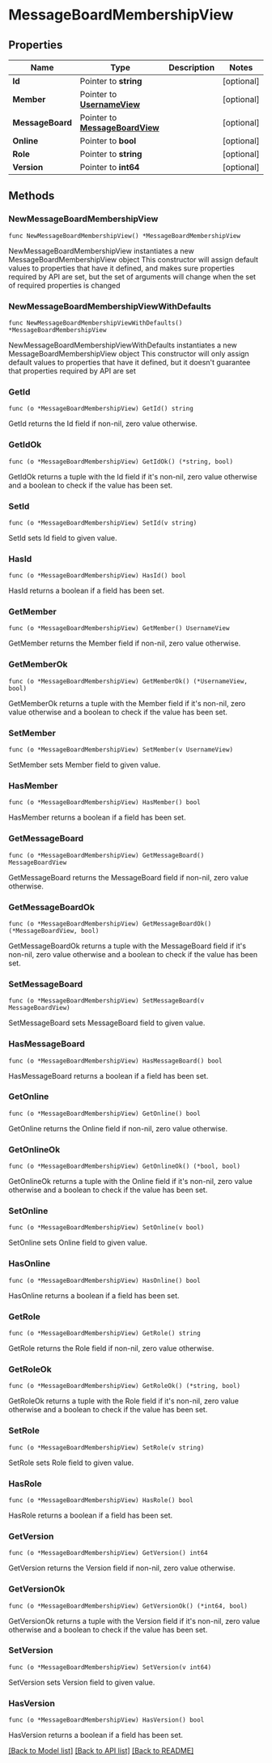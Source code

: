 # MessageBoardMembershipView

## Properties

Name | Type | Description | Notes
------------ | ------------- | ------------- | -------------
**Id** | Pointer to **string** |  | [optional] 
**Member** | Pointer to [**UsernameView**](UsernameView.md) |  | [optional] 
**MessageBoard** | Pointer to [**MessageBoardView**](MessageBoardView.md) |  | [optional] 
**Online** | Pointer to **bool** |  | [optional] 
**Role** | Pointer to **string** |  | [optional] 
**Version** | Pointer to **int64** |  | [optional] 

## Methods

### NewMessageBoardMembershipView

`func NewMessageBoardMembershipView() *MessageBoardMembershipView`

NewMessageBoardMembershipView instantiates a new MessageBoardMembershipView object
This constructor will assign default values to properties that have it defined,
and makes sure properties required by API are set, but the set of arguments
will change when the set of required properties is changed

### NewMessageBoardMembershipViewWithDefaults

`func NewMessageBoardMembershipViewWithDefaults() *MessageBoardMembershipView`

NewMessageBoardMembershipViewWithDefaults instantiates a new MessageBoardMembershipView object
This constructor will only assign default values to properties that have it defined,
but it doesn't guarantee that properties required by API are set

### GetId

`func (o *MessageBoardMembershipView) GetId() string`

GetId returns the Id field if non-nil, zero value otherwise.

### GetIdOk

`func (o *MessageBoardMembershipView) GetIdOk() (*string, bool)`

GetIdOk returns a tuple with the Id field if it's non-nil, zero value otherwise
and a boolean to check if the value has been set.

### SetId

`func (o *MessageBoardMembershipView) SetId(v string)`

SetId sets Id field to given value.

### HasId

`func (o *MessageBoardMembershipView) HasId() bool`

HasId returns a boolean if a field has been set.

### GetMember

`func (o *MessageBoardMembershipView) GetMember() UsernameView`

GetMember returns the Member field if non-nil, zero value otherwise.

### GetMemberOk

`func (o *MessageBoardMembershipView) GetMemberOk() (*UsernameView, bool)`

GetMemberOk returns a tuple with the Member field if it's non-nil, zero value otherwise
and a boolean to check if the value has been set.

### SetMember

`func (o *MessageBoardMembershipView) SetMember(v UsernameView)`

SetMember sets Member field to given value.

### HasMember

`func (o *MessageBoardMembershipView) HasMember() bool`

HasMember returns a boolean if a field has been set.

### GetMessageBoard

`func (o *MessageBoardMembershipView) GetMessageBoard() MessageBoardView`

GetMessageBoard returns the MessageBoard field if non-nil, zero value otherwise.

### GetMessageBoardOk

`func (o *MessageBoardMembershipView) GetMessageBoardOk() (*MessageBoardView, bool)`

GetMessageBoardOk returns a tuple with the MessageBoard field if it's non-nil, zero value otherwise
and a boolean to check if the value has been set.

### SetMessageBoard

`func (o *MessageBoardMembershipView) SetMessageBoard(v MessageBoardView)`

SetMessageBoard sets MessageBoard field to given value.

### HasMessageBoard

`func (o *MessageBoardMembershipView) HasMessageBoard() bool`

HasMessageBoard returns a boolean if a field has been set.

### GetOnline

`func (o *MessageBoardMembershipView) GetOnline() bool`

GetOnline returns the Online field if non-nil, zero value otherwise.

### GetOnlineOk

`func (o *MessageBoardMembershipView) GetOnlineOk() (*bool, bool)`

GetOnlineOk returns a tuple with the Online field if it's non-nil, zero value otherwise
and a boolean to check if the value has been set.

### SetOnline

`func (o *MessageBoardMembershipView) SetOnline(v bool)`

SetOnline sets Online field to given value.

### HasOnline

`func (o *MessageBoardMembershipView) HasOnline() bool`

HasOnline returns a boolean if a field has been set.

### GetRole

`func (o *MessageBoardMembershipView) GetRole() string`

GetRole returns the Role field if non-nil, zero value otherwise.

### GetRoleOk

`func (o *MessageBoardMembershipView) GetRoleOk() (*string, bool)`

GetRoleOk returns a tuple with the Role field if it's non-nil, zero value otherwise
and a boolean to check if the value has been set.

### SetRole

`func (o *MessageBoardMembershipView) SetRole(v string)`

SetRole sets Role field to given value.

### HasRole

`func (o *MessageBoardMembershipView) HasRole() bool`

HasRole returns a boolean if a field has been set.

### GetVersion

`func (o *MessageBoardMembershipView) GetVersion() int64`

GetVersion returns the Version field if non-nil, zero value otherwise.

### GetVersionOk

`func (o *MessageBoardMembershipView) GetVersionOk() (*int64, bool)`

GetVersionOk returns a tuple with the Version field if it's non-nil, zero value otherwise
and a boolean to check if the value has been set.

### SetVersion

`func (o *MessageBoardMembershipView) SetVersion(v int64)`

SetVersion sets Version field to given value.

### HasVersion

`func (o *MessageBoardMembershipView) HasVersion() bool`

HasVersion returns a boolean if a field has been set.


[[Back to Model list]](../README.md#documentation-for-models) [[Back to API list]](../README.md#documentation-for-api-endpoints) [[Back to README]](../README.md)


